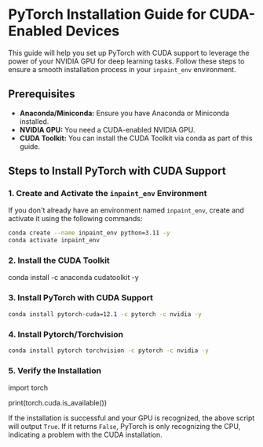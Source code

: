 # PyTorch Installation Guide for CUDA-Enabled Devices

This guide will help you set up PyTorch with CUDA support to leverage the power of your NVIDIA GPU for deep learning tasks. Follow these steps to ensure a smooth installation process in your `inpaint_env` environment.

## Prerequisites

- **Anaconda/Miniconda:** Ensure you have Anaconda or Miniconda installed.
- **NVIDIA GPU:** You need a CUDA-enabled NVIDIA GPU.
- **CUDA Toolkit:** You can install the CUDA Toolkit via conda as part of this guide.

## Steps to Install PyTorch with CUDA Support

### 1. Create and Activate the `inpaint_env` Environment

If you don't already have an environment named `inpaint_env`, create and activate it using the following commands:

```bash
conda create --name inpaint_env python=3.11 -y
conda activate inpaint_env
```

### 2. Install the CUDA Toolkit
conda install -c anaconda cudatoolkit -y

### 3. Install PyTorch with CUDA Support
```bash
conda install pytorch-cuda=12.1 -c pytorch -c nvidia -y
```

### 4. Install Pytorch/Torchvision
```bash
conda install pytorch torchvision -c pytorch -c nvidia -y
```

### 5. Verify the Installation
import torch

print(torch.cuda.is_available())

If the installation is successful and your GPU is recognized, the above script will output `True`. If it returns `False`, PyTorch is only recognizing the CPU, indicating a problem with the CUDA installation.